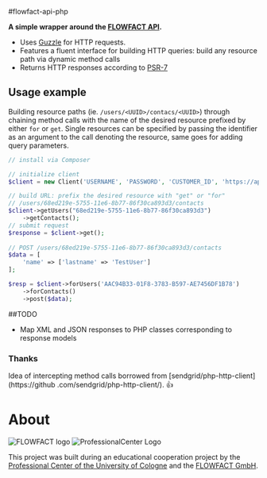 #flowfact-api-php

**A simple wrapper around the [FLOWFACT API](https://flowfact.atlassian.net/wiki/display/FA/Version+1.0.X).**

* Uses [Guzzle](http://docs.guzzlephp.org/en/latest/) for HTTP requests.
* Features a fluent interface for building HTTP queries: build any resource path via dynamic method calls
* Returns HTTP responses according to [PSR-7](http://www.php-fig.org/psr/psr-7/)

## Usage example
Building resource paths (ie. `/users/<UUID>/contacs/<UUID>`) through chaining method calls with the name of the 
desired resource prefixed by either `for` or `get`. Single resources can be specified by passing the identifier as an
 argument to the call denoting the resource, same goes for adding query parameters. 

```php
// install via Composer

// initialize client
$client = new Client('USERNAME', 'PASSWORD', 'CUSTOMER_ID', 'https://api.baseurl.tld/');

// build URL: prefix the desired resource with "get" or "for"
// /users/68ed219e-5755-11e6-8b77-86f30ca893d3/contacts
$client->getUsers("68ed219e-5755-11e6-8b77-86f30ca893d3")
    ->getContacts();
// submit request
$response = $client->get();
 
// POST /users/68ed219e-5755-11e6-8b77-86f30ca893d3/contacts
$data = [
    'name' => ['lastname' => 'TestUser']
];

$resp = $client->forUsers('AAC94B33-01F8-3783-B597-AE7456DF1B78')
    ->forContacts()
    ->post($data);


```
 
 
 ##TODO
 * Map XML and JSON responses to PHP classes corresponding to response models
 
 ### Thanks
 Idea of intercepting method calls borrowed from [sendgrid/php-http-client](https://github
 .com/sendgrid/php-http-client/). :thumbsup:
 
 # About
 ![FLOWFACT logo](https://www.flowfact.de/fileadmin/img/flowfact_logo_v2.png)
 ![ProfessionalCenter Logo](http://www.professionalcenter.uni-koeln.de/skin/proc_logo_head-neu.jpg)
 
 This project was built during an educational cooperation project by the [Professional Center of the University of 
 Cologne](http://www.professionalcenter.uni-koeln.de/professionalcenter.php) and the [FLOWFACT GmbH](https://www.flowfact.de).